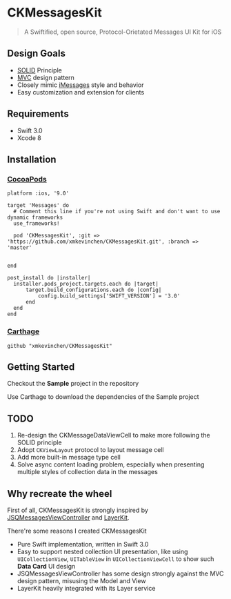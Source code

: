 # CKMessagesKit

> A Swiftified, open source, Protocol-Orietated Messages UI Kit for iOS  
    


    
## Design Goals
* [SOLID](https://en.wikipedia.org/wiki/SOLID_(object-oriented_design)) Principle
* [MVC](https://en.wikipedia.org/wiki/Model%E2%80%93view%E2%80%93controller) design pattern
* Closely mimic [iMessages](https://support.apple.com/en-us/HT201287) style and behavior
* Easy customization and extension for clients

    
##  Requirements
* Swift 3.0
* Xcode 8
   
## Installation

### [CocoaPods](https://cocoapods.org/)

```
platform :ios, '9.0'

target 'Messages' do
  # Comment this line if you're not using Swift and don't want to use dynamic frameworks
  use_frameworks!

  pod 'CKMessagesKit', :git => 'https://github.com/xmkevinchen/CKMessagesKit.git', :branch => 'master'
  

end

post_install do |installer|
  installer.pods_project.targets.each do |target|
      target.build_configurations.each do |config|
          config.build_settings['SWIFT_VERSION'] = '3.0'
      end
  end
end

```

### [Carthage](https://github.com/Carthage/Carthage)

```
github "xmkevinchen/CKMessagesKit"
```

## Getting Started

Checkout the **Sample** project in the repository

Use Carthage to download the dependencies of the Sample project



## TODO
1. Re-design the CKMessageDataViewCell to make more following the SOLID principle
2. Adopt `CKViewLayout` protocol to layout message cell
3. Add more built-in message type cell
4. Solve async content loading problem, especially when presenting multiple styles of collection data in the messages

## Why recreate the wheel    
First of all, CKMessagesKit is strongly inspired by [JSQMessagesViewController](https://github.com/jessesquires/JSQMessagesViewController) and [LayerKit](https://layer.com/). 

There're some reasons I created CKMessagesKit

* Pure Swift implementation, written in Swift 3.0
* Easy to support nested collection UI presentation, like using `UICollectionView`, `UITableView` in `UICollectionViewCell` to show such **Data Card** UI design
* JSQMessagesViewController has some design strongly against the MVC design pattern, misusing the Model and View
* LayerKit heavily integrated with its Layer service


